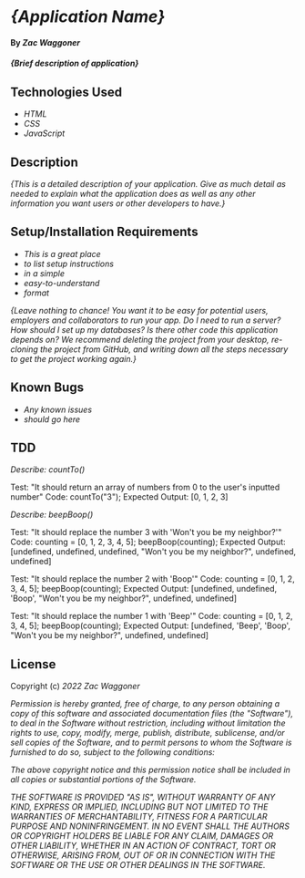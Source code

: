 # _{Application Name}_

#### By _**Zac Waggoner**_

#### _{Brief description of application}_

## Technologies Used

* _HTML_
* _CSS_
* _JavaScript_

## Description

_{This is a detailed description of your application. Give as much detail as needed to explain what the application does as well as any other information you want users or other developers to have.}_

## Setup/Installation Requirements

* _This is a great place_
* _to list setup instructions_
* _in a simple_
* _easy-to-understand_
* _format_

_{Leave nothing to chance! You want it to be easy for potential users, employers and collaborators to run your app. Do I need to run a server? How should I set up my databases? Is there other code this application depends on? We recommend deleting the project from your desktop, re-cloning the project from GitHub, and writing down all the steps necessary to get the project working again.}_

## Known Bugs

* _Any known issues_
* _should go here_

## TDD

_Describe: countTo()_

Test: "It should return an array of numbers from 0 to the user's inputted number"
Code: countTo("3");
Expected Output: [0, 1, 2, 3]

_Describe: beepBoop()_

Test: "It should replace the number 3 with 'Won't you be my neighbor?'"
Code: counting = [0, 1, 2, 3, 4, 5];
beepBoop(counting);
Expected Output: [undefined, undefined, undefined, "Won't you be my neighbor?", undefined, undefined]

Test: "It should replace the number 2 with 'Boop'"
Code: counting = [0, 1, 2, 3, 4, 5];
beepBoop(counting);
Expected Output: [undefined, undefined, 'Boop', "Won't you be my neighbor?", undefined, undefined]

Test: "It should replace the number 1 with 'Beep'"
Code: counting = [0, 1, 2, 3, 4, 5];
beepBoop(counting);
Expected Output: [undefined, 'Beep', 'Boop', "Won't you be my neighbor?", undefined, undefined]

## License

Copyright (c) _2022_ _Zac Waggoner_

_Permission is hereby granted, free of charge, to any person obtaining a copy of this software and associated documentation files (the "Software"), to deal in the Software without restriction, including without limitation the rights to use, copy, modify, merge, publish, distribute, sublicense, and/or sell copies of the Software, and to permit persons to whom the Software is furnished to do so, subject to the following conditions:_

_The above copyright notice and this permission notice shall be included in all copies or substantial portions of the Software._

_THE SOFTWARE IS PROVIDED "AS IS", WITHOUT WARRANTY OF ANY KIND, EXPRESS OR IMPLIED, INCLUDING BUT NOT LIMITED TO THE WARRANTIES OF MERCHANTABILITY, FITNESS FOR A PARTICULAR PURPOSE AND NONINFRINGEMENT. IN NO EVENT SHALL THE AUTHORS OR COPYRIGHT HOLDERS BE LIABLE FOR ANY CLAIM, DAMAGES OR OTHER LIABILITY, WHETHER IN AN ACTION OF CONTRACT, TORT OR OTHERWISE, ARISING FROM, OUT OF OR IN CONNECTION WITH THE SOFTWARE OR THE USE OR OTHER DEALINGS IN THE SOFTWARE._